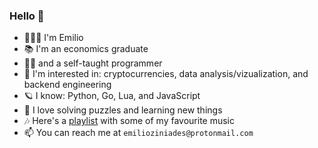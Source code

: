 ### Hello 👋

- 🙇🏻‍♂️ I'm Emilio
- 📚 I'm an economics graduate
- 🧙🏼 and a self-taught programmer
- 🔭 I'm interested in: cryptocurrencies, data analysis/vizualization, and backend engineering
- 🪐 I know: Python, Go, Lua, and JavaScript
- 🧩 I love solving puzzles and learning new things
- 🎶 Here's a [playlist](https://open.spotify.com/playlist/2HhnVL8kQsmI4dBEMMcCHu?si=4a49c2cc50f5415f) with some of my favourite music
- 📫 You can reach me at `emilioziniades@protonmail.com` 
